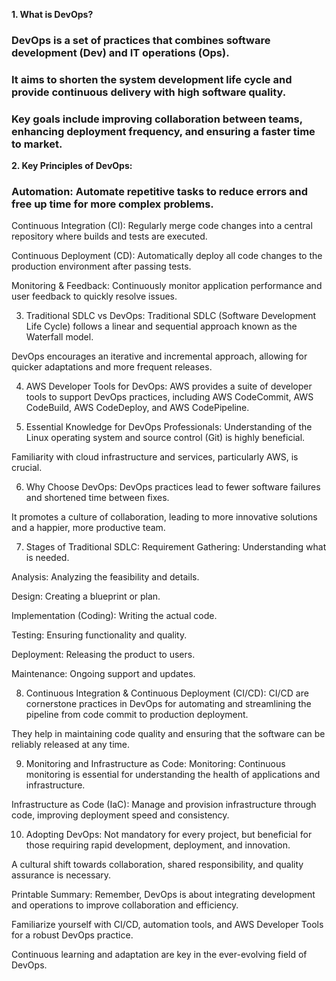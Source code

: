 **1. What is DevOps?**

### DevOps is a set of practices that combines software development (Dev) and IT operations (Ops). 
### It aims to shorten the system development life cycle and provide continuous delivery with high software quality.
### Key goals include improving collaboration between teams, enhancing deployment frequency, and ensuring a faster time to market.



**2. Key Principles of DevOps:**
### Automation: Automate repetitive tasks to reduce errors and free up time for more complex problems.

Continuous Integration (CI): Regularly merge code changes into a central repository where builds and tests are executed.

Continuous Deployment (CD): Automatically deploy all code changes to the production environment after passing tests.

Monitoring & Feedback: Continuously monitor application performance and user feedback to quickly resolve issues.



3. Traditional SDLC vs DevOps:
Traditional SDLC (Software Development Life Cycle) follows a linear and sequential approach known as the Waterfall model.

DevOps encourages an iterative and incremental approach, allowing for quicker adaptations and more frequent releases.



4. AWS Developer Tools for DevOps:
AWS provides a suite of developer tools to support DevOps practices, including AWS CodeCommit, AWS CodeBuild, AWS CodeDeploy, and AWS CodePipeline.



5. Essential Knowledge for DevOps Professionals:
Understanding of the Linux operating system and source control (Git) is highly beneficial.

Familiarity with cloud infrastructure and services, particularly AWS, is crucial.



6. Why Choose DevOps:
DevOps practices lead to fewer software failures and shortened time between fixes.

It promotes a culture of collaboration, leading to more innovative solutions and a happier, more productive team.



7. Stages of Traditional SDLC:
Requirement Gathering: Understanding what is needed.

Analysis: Analyzing the feasibility and details.

Design: Creating a blueprint or plan.

Implementation (Coding): Writing the actual code.

Testing: Ensuring functionality and quality.

Deployment: Releasing the product to users.

Maintenance: Ongoing support and updates.



8. Continuous Integration & Continuous Deployment (CI/CD):
CI/CD are cornerstone practices in DevOps for automating and streamlining the pipeline from code commit to production deployment.

They help in maintaining code quality and ensuring that the software can be reliably released at any time.



9. Monitoring and Infrastructure as Code:
Monitoring: Continuous monitoring is essential for understanding the health of applications and infrastructure.

Infrastructure as Code (IaC): Manage and provision infrastructure through code, improving deployment speed and consistency.



10. Adopting DevOps:
Not mandatory for every project, but beneficial for those requiring rapid development, deployment, and innovation.

A cultural shift towards collaboration, shared responsibility, and quality assurance is necessary.



Printable Summary:
Remember, DevOps is about integrating development and operations to improve collaboration and efficiency.

Familiarize yourself with CI/CD, automation tools, and AWS Developer Tools for a robust DevOps practice.

Continuous learning and adaptation are key in the ever-evolving field of DevOps.

